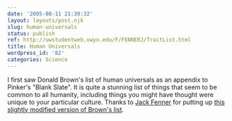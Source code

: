 ```yaml
---
date: '2005-08-11 21:30:32'
layout: layouts/post.njk
slug: human-universals
status: publish
ref: http://uwstudentweb.uwyo.edu/F/FENNERJ/TraitList.html
title: Human Universals
wordpress_id: '82'
categories: Science
---
```


I first saw Donald Brown's list of human universals as an appendix to Pinker's "Blank Slate". It is quite a stunning list of things that seem to be common to all humanity, including things you might have thought were unique to your particular culture.  Thanks to [Jack Fenner](https://web.archive.org/web/20070911045519/http://uwstudentweb.uwyo.edu/F/FENNERJ/) for putting up [this slightly modified version of Brown's list](https://web.archive.org/web/20070914071109/http://uwstudentweb.uwyo.edu/F/FENNERJ/TraitList.html).
